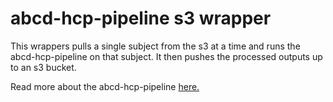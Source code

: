 # abcd-hcp-pipeline s3 wrapper
This wrappers pulls a single subject from the s3 at a time and runs the abcd-hcp-pipeline on that subject. It then pushes the processed outputs up to an s3 bucket. 

Read more about the abcd-hcp-pipeline [here.](https://abcd-hcp-pipeline.readthedocs.io/en/latest/)